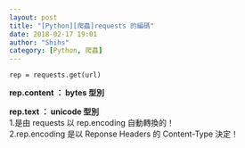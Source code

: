 ```yaml
---
layout: post
title: "[Python][爬蟲]requests 的編碼"
date: 2018-02-17 19:01
author: "Shihs"
category: [Python, 爬蟲]
---
```


```
rep = requests.get(url)
```
**rep.content ： bytes 型別**

**rep.text    ： unicode 型別**<br>
1.是由 requests 以 rep.encoding 自動轉換的！<br>
2.rep.encoding 是以 Reponse Headers 的 Content-Type 決定！

